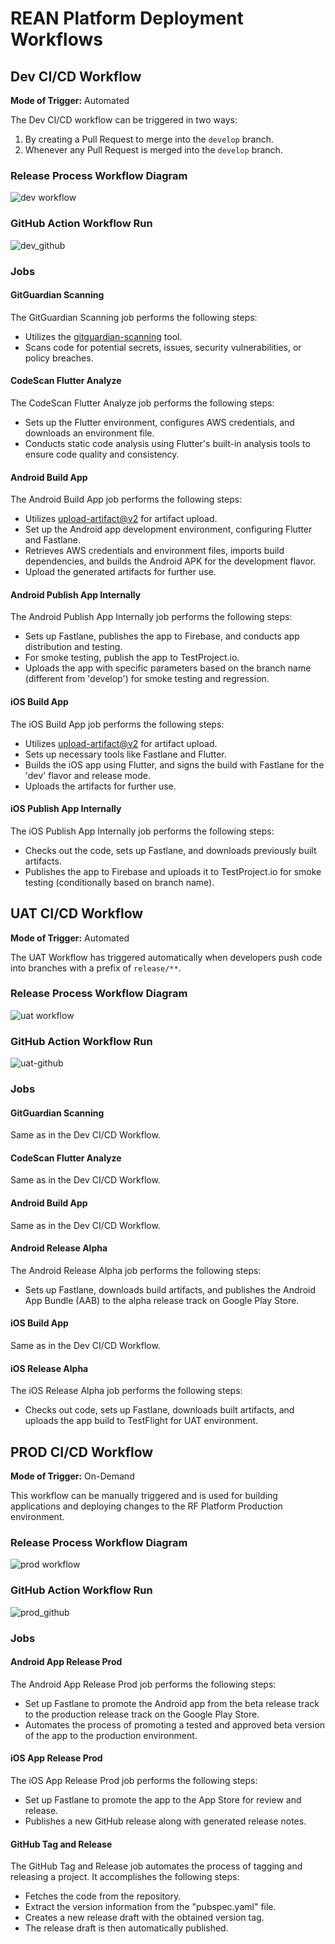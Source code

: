 # REAN Platform Deployment Workflows

## Dev CI/CD Workflow

**Mode of Trigger:** Automated

The Dev CI/CD workflow can be triggered in two ways:

1. By creating a Pull Request to merge into the `develop` branch.
2. Whenever any Pull Request is merged into the `develop` branch.

### Release Process Workflow Diagram
![dev workflow](https://github.com/REAN-Foundation/rean-health-guru-app/blob/feature/flow_documentation/res/images/release_docs_images/DevWorkflow.png?raw=true)

### GitHub Action Workflow Run
![dev_github](https://github.com/REAN-Foundation/rean-health-guru-app/blob/feature/flow_documentation/res/images/release_docs_images/dev_github_job.png?raw=true)

### Jobs

#### GitGuardian Scanning
The GitGuardian Scanning job performs the following steps:
- Utilizes the [gitguardian-scanning](https://github.com/GitGuardian/ggshield-action) tool.
- Scans code for potential secrets, issues, security vulnerabilities, or policy breaches.

#### CodeScan Flutter Analyze
The CodeScan Flutter Analyze job performs the following steps:
- Sets up the Flutter environment, configures AWS credentials, and downloads an environment file.
- Conducts static code analysis using Flutter's built-in analysis tools to ensure code quality and consistency.

#### Android Build App
The Android Build App job performs the following steps:
- Utilizes [upload-artifact@v2](https://github.com/marketplace/actions/upload-a-build-artifact) for artifact upload.
- Set up the Android app development environment, configuring Flutter and Fastlane.
- Retrieves AWS credentials and environment files, imports build dependencies, and builds the Android APK for the development flavor.
- Upload the generated artifacts for further use.

#### Android Publish App Internally
The Android Publish App Internally job performs the following steps:
- Sets up Fastlane, publishes the app to Firebase, and conducts app distribution and testing.
- For smoke testing, publish the app to TestProject.io.
- Uploads the app with specific parameters based on the branch name (different from 'develop') for smoke testing and regression.

#### iOS Build App
The iOS Build App job performs the following steps:
- Utilizes [upload-artifact@v2](https://github.com/marketplace/actions/upload-a-build-artifact) for artifact upload.
- Sets up necessary tools like Fastlane and Flutter.
- Builds the iOS app using Flutter, and signs the build with Fastlane for the 'dev' flavor and release mode.
- Uploads the artifacts for further use.

#### iOS Publish App Internally
The iOS Publish App Internally job performs the following steps:
- Checks out the code, sets up Fastlane, and downloads previously built artifacts.
- Publishes the app to Firebase and uploads it to TestProject.io for smoke testing (conditionally based on branch name).

## UAT CI/CD Workflow

**Mode of Trigger:** Automated

The UAT Workflow has triggered automatically when developers push code into branches with a prefix of `release/**`.

### Release Process Workflow Diagram
![uat workflow](https://github.com/REAN-Foundation/rean-health-guru-app/blob/feature/flow_documentation/res/images/release_docs_images/uatWorkflow.png?raw=true)

### GitHub Action Workflow Run
![uat-github](https://github.com/REAN-Foundation/rean-health-guru-app/blob/feature/flow_documentation/res/images/release_docs_images/uat_github_action.png?raw=true)

### Jobs

#### GitGuardian Scanning
Same as in the Dev CI/CD Workflow.

#### CodeScan Flutter Analyze
Same as in the Dev CI/CD Workflow.

#### Android Build App
Same as in the Dev CI/CD Workflow.

#### Android Release Alpha
The Android Release Alpha job performs the following steps:
- Sets up Fastlane, downloads build artifacts, and publishes the Android App Bundle (AAB) to the alpha release track on Google Play Store.

#### iOS Build App
Same as in the Dev CI/CD Workflow.

#### iOS Release Alpha
The iOS Release Alpha job performs the following steps:
- Checks out code, sets up Fastlane, downloads built artifacts, and uploads the app build to TestFlight for UAT environment.

## PROD CI/CD Workflow

**Mode of Trigger:** On-Demand

This workflow can be manually triggered and is used for building applications and deploying changes to the RF Platform Production environment.

### Release Process Workflow Diagram
![prod workflow](https://github.com/REAN-Foundation/rean-health-guru-app/blob/feature/flow_documentation/res/images/release_docs_images/prod_workflow.png?raw=true)

### GitHub Action Workflow Run
![prod_github](https://github.com/REAN-Foundation/rean-health-guru-app/blob/feature/flow_documentation/res/images/release_docs_images/prod_github_action.png?raw=true)

### Jobs

#### Android App Release Prod
The Android App Release Prod job performs the following steps:
- Set up Fastlane to promote the Android app from the beta release track to the production release track on the Google Play Store.
- Automates the process of promoting a tested and approved beta version of the app to the production environment.

#### iOS App Release Prod
The iOS App Release Prod job performs the following steps:
- Set up Fastlane to promote the app to the App Store for review and release.
- Publishes a new GitHub release along with generated release notes.

#### GitHub Tag and Release
The GitHub Tag and Release job automates the process of tagging and releasing a project. It accomplishes the following steps:
- Fetches the code from the repository.
- Extract the version information from the "pubspec.yaml" file.
- Creates a new release draft with the obtained version tag.
- The release draft is then automatically published.

